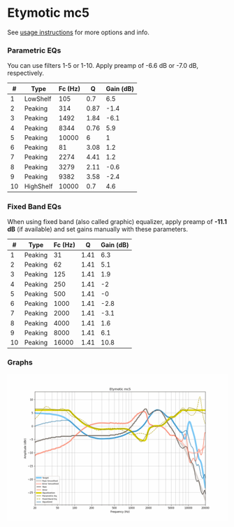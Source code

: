 # Etymotic mc5
See [usage instructions](https://github.com/jaakkopasanen/AutoEq#usage) for more options and info.

### Parametric EQs
You can use filters 1-5 or 1-10. Apply preamp of -6.6 dB or -7.0 dB, respectively.

|   # | Type      |   Fc (Hz) |    Q |   Gain (dB) |
|-----|-----------|-----------|------|-------------|
|   1 | LowShelf  |       105 | 0.7  |         6.5 |
|   2 | Peaking   |       314 | 0.87 |        -1.4 |
|   3 | Peaking   |      1492 | 1.84 |        -6.1 |
|   4 | Peaking   |      8344 | 0.76 |         5.9 |
|   5 | Peaking   |     10000 | 6    |         1   |
|   6 | Peaking   |        81 | 3.08 |         1.2 |
|   7 | Peaking   |      2274 | 4.41 |         1.2 |
|   8 | Peaking   |      3279 | 2.11 |        -0.6 |
|   9 | Peaking   |      9382 | 3.58 |        -2.4 |
|  10 | HighShelf |     10000 | 0.7  |         4.6 |

### Fixed Band EQs
When using fixed band (also called graphic) equalizer, apply preamp of **-11.1 dB** (if available) and set gains manually with these parameters.

|   # | Type    |   Fc (Hz) |    Q |   Gain (dB) |
|-----|---------|-----------|------|-------------|
|   1 | Peaking |        31 | 1.41 |         6.3 |
|   2 | Peaking |        62 | 1.41 |         5.1 |
|   3 | Peaking |       125 | 1.41 |         1.9 |
|   4 | Peaking |       250 | 1.41 |        -2   |
|   5 | Peaking |       500 | 1.41 |        -0   |
|   6 | Peaking |      1000 | 1.41 |        -2.8 |
|   7 | Peaking |      2000 | 1.41 |        -3.1 |
|   8 | Peaking |      4000 | 1.41 |         1.6 |
|   9 | Peaking |      8000 | 1.41 |         6.1 |
|  10 | Peaking |     16000 | 1.41 |        10.8 |

### Graphs
![](./Etymotic%20mc5.png)
